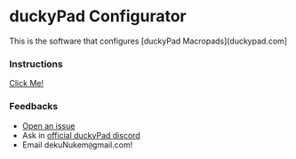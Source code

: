 # duckyPad Configurator

This is the software that configures [duckyPad Macropads](duckypad.com]

### Instructions

[Click Me!](https://dekunukem.github.io/duckyPad-Pro/doc/getting_started.html)

### Feedbacks

* [Open an issue](https://github.com/duckyPad/duckyPad-Configurator/issues)
* Ask in [official duckyPad discord](https://discord.gg/4sJCBx5)
* Email dekuNukem`@`gmail.com!